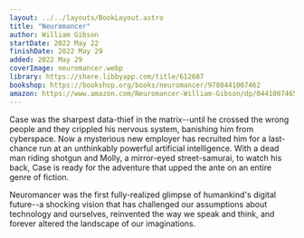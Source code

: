 ```yaml
---
layout: ../../layouts/BookLayout.astro
title: "Neuromancer"
author: William Gibson
startDate: 2022 May 22
finishDate: 2022 May 29
added: 2022 May 29
coverImage: neuromancer.webp
library: https://share.libbyapp.com/title/612607
bookshop: https://bookshop.org/books/neuromancer/9780441007462
amazon: https://www.amazon.com/Neuromancer-William-Gibson/dp/0441007465/
---
```


Case was the sharpest data-thief in the matrix--until he crossed the wrong people and they crippled his nervous system, banishing him from cyberspace. Now a mysterious new employer has recruited him for a last-chance run at an unthinkably powerful artificial intelligence. With a dead man riding shotgun and Molly, a mirror-eyed street-samurai, to watch his back, Case is ready for the adventure that upped the ante on an entire genre of fiction.

Neuromancer was the first fully-realized glimpse of humankind's digital future--a shocking vision that has challenged our assumptions about technology and ourselves, reinvented the way we speak and think, and forever altered the landscape of our imaginations.  
